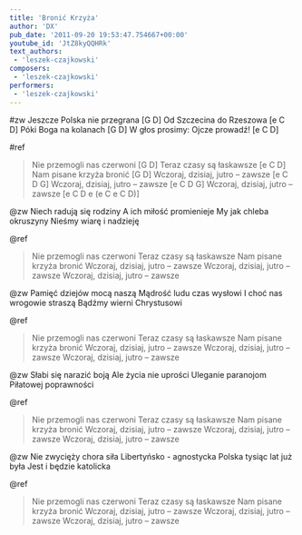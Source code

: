 ```yaml
---
title: 'Bronić Krzyża'
author: 'DX'
pub_date: '2011-09-20 19:53:47.754667+00:00'
youtube_id: 'JtZ8kyQQHRk'
text_authors:
 - 'leszek-czajkowski'
composers:
 - 'leszek-czajkowski'
performers:
 - 'leszek-czajkowski'
---
```


#zw
Jeszcze Polska nie przegrana [G D]
Od Szczecina do Rzeszowa [e C D]
Póki Boga na kolanach [G D]
W głos prosimy: Ojcze prowadź! [e C D]

#ref
>Nie przemogli nas czerwoni [G D]
>Teraz czasy są łaskawsze [e C D]
>Nam pisane krzyża bronić [G D]
>Wczoraj, dzisiaj, jutro – zawsze [e C D G]
>Wczoraj, dzisiaj, jutro – zawsze [e C D G]
>Wczoraj, dzisiaj, jutro – zawsze [e C D e (e C e C D)]

@zw
Niech radują się rodziny
A ich miłość promienieje
My jak chleba okruszyny
Nieśmy wiarę i nadzieję

@ref
>Nie przemogli nas czerwoni
>Teraz czasy są łaskawsze
>Nam pisane krzyża bronić
>Wczoraj, dzisiaj, jutro – zawsze
>Wczoraj, dzisiaj, jutro – zawsze
>Wczoraj, dzisiaj, jutro – zawsze

@zw
Pamięć dziejów mocą naszą
Mądrość ludu czas wysłowi
I choć nas wrogowie straszą
Bądźmy wierni Chrystusowi

@ref
>Nie przemogli nas czerwoni
>Teraz czasy są łaskawsze
>Nam pisane krzyża bronić
>Wczoraj, dzisiaj, jutro – zawsze
>Wczoraj, dzisiaj, jutro – zawsze
>Wczoraj, dzisiaj, jutro – zawsze

@zw
Słabi się narazić boją
Ale życia nie uprości
Uleganie paranojom
Piłatowej poprawności

@ref
>Nie przemogli nas czerwoni
>Teraz czasy są łaskawsze
>Nam pisane krzyża bronić
>Wczoraj, dzisiaj, jutro – zawsze
>Wczoraj, dzisiaj, jutro – zawsze
>Wczoraj, dzisiaj, jutro – zawsze

@zw
Nie zwycięży chora siła
Libertyńsko - agnostycka
Polska tysiąc lat już była
Jest i będzie katolicka

@ref
>Nie przemogli nas czerwoni
>Teraz czasy są łaskawsze
>Nam pisane krzyża bronić
>Wczoraj, dzisiaj, jutro – zawsze
>Wczoraj, dzisiaj, jutro – zawsze
>Wczoraj, dzisiaj, jutro – zawsze
